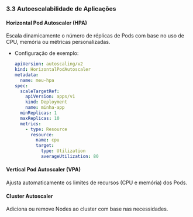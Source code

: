 ### **3.3 Autoescalabilidade de Aplicações**

#### **Horizontal Pod Autoscaler (HPA)**  
Escala dinamicamente o número de réplicas de Pods com base no uso de CPU, memória ou métricas personalizadas.  
- Configuração de exemplo:  
  ```yaml
  apiVersion: autoscaling/v2
  kind: HorizontalPodAutoscaler
  metadata:
    name: meu-hpa
  spec:
    scaleTargetRef:
      apiVersion: apps/v1
      kind: Deployment
      name: minha-app
    minReplicas: 1
    maxReplicas: 10
    metrics:
      - type: Resource
        resource:
          name: cpu
          target:
            type: Utilization
            averageUtilization: 80
  ```

#### **Vertical Pod Autoscaler (VPA)**  
Ajusta automaticamente os limites de recursos (CPU e memória) dos Pods.

#### **Cluster Autoscaler**  
Adiciona ou remove Nodes ao cluster com base nas necessidades.